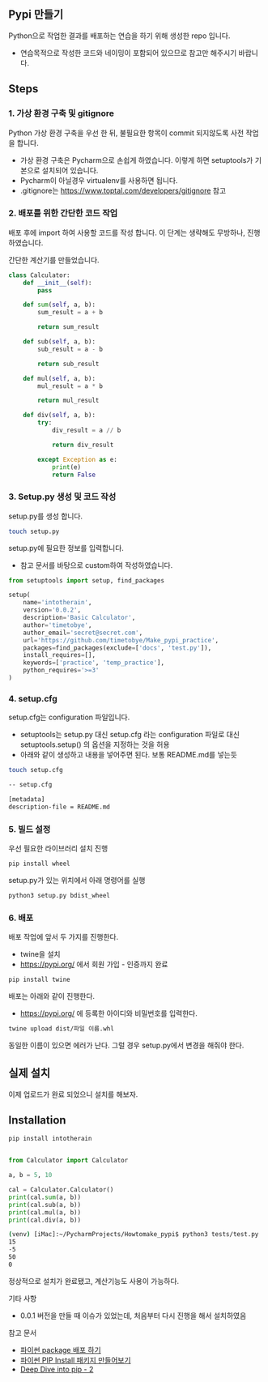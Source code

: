 Pypi 만들기
-----

Python으로 작업한 결과를 배포하는 연습을 하기 위해 생성한 repo 입니다.
- 연습목적으로 작성한 코드와 네이밍이 포함되어 있으므로 참고만 해주시기 바랍니다.

## Steps

### 1. 가상 환경 구축 및 gitignore
Python 가상 환경 구축을 우선 한 뒤, 불필요한 항목이 commit 되지않도록 사전 작업을 합니다.
- 가상 환경 구축은 Pycharm으로 손쉽게 하였습니다. 이렇게 하면 setuptools가 기본으로 설치되어 있습니다.
- Pycharm이 아닐경우 virtualenv를 사용하면 됩니다.
- .gitignore는 https://www.toptal.com/developers/gitignore 참고

### 2. 배포를 위한 간단한 코드 작업
배포 후에 import 하여 사용할 코드를 작성 합니다. 이 단계는 생략해도 무방하나, 진행하였습니다.

간단한 계산기를 만들었습니다.
```python
class Calculator:
    def __init__(self):
        pass

    def sum(self, a, b):
        sum_result = a + b

        return sum_result

    def sub(self, a, b):
        sub_result = a - b

        return sub_result

    def mul(self, a, b):
        mul_result = a * b

        return mul_result

    def div(self, a, b):
        try:
            div_result = a // b

            return div_result

        except Exception as e:
            print(e)
            return False
```

### 3. Setup.py 생성 및 코드 작성
setup.py를 생성 합니다.

```bash
touch setup.py
```

setup.py에 필요한 정보를 입력합니다.
- 참고 문서를 바탕으로 custom하여 작성하였습니다.

```python
from setuptools import setup, find_packages

setup(
    name='intotherain',
    version='0.0.2',
    description='Basic Calculator',
    author='timetobye',
    author_email='secret@secret.com',
    url='https://github.com/timetobye/Make_pypi_practice',
    packages=find_packages(exclude=['docs', 'test.py']),
    install_requires=[],
    keywords=['practice', 'temp_practice'],
    python_requires='>=3'
)
```
### 4. setup.cfg
setup.cfg는 configuration 파일입니다.
- setuptools는 setup.py 대신 setup.cfg 라는 configuration 파일로 대신 setuptools.setup() 의 옵션을 지정하는 것을 허용
- 아래와 같이 생성하고 내용을 넣어주면 된다. 보통 README.md를 넣는듯

```bash
touch setup.cfg
```

```bash
-- setup.cfg

[metadata]
description-file = README.md
```

### 5. 빌드 설정
우선 필요한 라이브러리 설치 진행

```bash
pip install wheel
```

setup.py가 있는 위치에서 아래 명령어를 실행

```bash
python3 setup.py bdist_wheel
```

### 6. 배포
배포 작업에 앞서 두 가지를 진행한다.
- twine을 설치
- https://pypi.org/ 에서 회원 가입 - 인증까지 완료

```bash
pip install twine
```

배포는 아래와 같이 진행한다.
- https://pypi.org/ 에 등록한 아이디와 비밀번호를 입력한다.

```bash
twine upload dist/파일 이름.whl
```

동일한 이름이 있으면 에러가 난다. 그럴 경우 setup.py에서 변경을 해줘야 한다.

## 실제 설치

이제 업로드가 완료 되었으니 설치를 해보자.

## Installation
```bash
pip install intotherain
```

```python

from Calculator import Calculator

a, b = 5, 10

cal = Calculator.Calculator()
print(cal.sum(a, b))
print(cal.sub(a, b))
print(cal.mul(a, b))
print(cal.div(a, b))

```

```bash
(venv) [iMac]:~/PycharmProjects/Howtomake_pypi$ python3 tests/test.py 
15
-5
50
0
```

정상적으로 설치가 완료됐고, 계산기능도 사용이 가능하다.

기타 사항
- 0.0.1 버전을 만들 때 이슈가 있었는데, 처음부터 다시 진행을 해서 설치하였음

참고 문서
- [파이썬 package 배포 하기](https://rampart81.github.io/post/python_package_publish/)
- [파이썬 PIP Install 패키지 만들어보기](https://medium.com/@onlytojay/%ED%8C%8C%EC%9D%B4%EC%8D%AC-pip-install-%ED%8C%A8%ED%82%A4%EC%A7%80-%EB%A7%8C%EB%93%A4%EC%96%B4%EB%B3%B4%EA%B8%B0-42ea68f4fabd)
- [Deep Dive into pip - 2](https://suhwan.dev/2018/10/30/deep-dive-into-pip-2/)